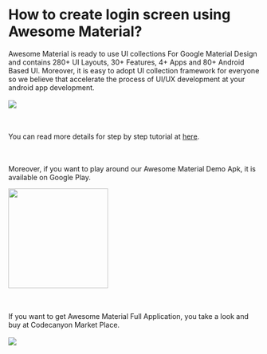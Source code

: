 # How to create login screen using Awesome Material?

Awesome Material is ready to use UI collections For Google Material Design and contains 280+ UI Layouts, 30+ Features, 
4+ Apps and 80+ Android Based UI. Moreover, it is easy to adopt UI collection framework for everyone so we believe 
that accelerate the process of UI/UX development at your android app development.
<br><br>
<a href="http://www.panacea-soft.com/2018/08/how-to-create-login-screen-using-awesome-material/">
<img src="http://www.panacea-soft.com/landing/awesome-material-android/tutorials/login2/Login2_cover.png">
</a>


<br><br>
You can read more details for step by step tutorial at 
<a href="http://www.panacea-soft.com/2018/08/how-to-create-login-screen-using-awesome-material/">here</a>.


<br><br>
Moreover, if you want to play around our Awesome Material Demo Apk, it is available on Google Play. 

<a href="https://play.google.com/store/apps/details?id=com.panaceasoft.awesomematerial">
<img src="http://www.panacea-soft.com/landing/awesome-material-android/tutorials/google_play.png" width="200">
</a>


<br><br>
If you want to get Awesome Material Full Application, you take a look and buy at Codecanyon Market Place.<br><br>
<a href="#">
<img src="http://www.panacea-soft.com/landing/awesome-material-android/tutorials/buy_now.png">
</a>



